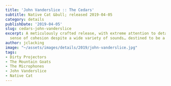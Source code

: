```yaml
---
title: 'John Vanderslice :: The Cedars'
subtitle: Native Cat &bull; released 2019-04-05
category: details
publishDate: '2019-04-05'
slug: cedars-john-vanderslice
excerpt: A meticulously crafted release, with extreme attention to detail and a great
  sense of cohesion despite a wide variety of sounds… destined to be a classic.
author: jclacking
image: "~/assets/images/details/2019/john-vanderslice.jpg"
tags:
- Dirty Projectors
- The Mountain Goats
- The Microphones
- John Vanderslice
- Native Cat
---
```


